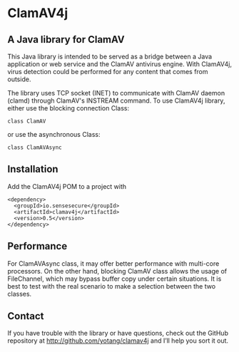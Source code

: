 ClamAV4j
========

A Java library for ClamAV
-----------------------


This Java library is intended to be served as a bridge between a Java application or web service and the ClamAV antivirus engine. With ClamAV4j, virus detection could be performed for any content that comes from outside.

The library uses TCP socket (INET) to communicate with ClamAV daemon (clamd) through ClamAV's INSTREAM command. To use ClamAV4j library, either use the blocking connection Class:

```
class ClamAV
```

or use the asynchronous Class:

```
class ClamAVAsync
```

Installation
------------
Add the ClamAV4j POM to a project with
```
<dependency>
  <groupId>io.sensesecure</groupId>
  <artifactId>clamav4j</artifactId>
  <version>0.5</version>
</dependency>
```

Performance
-----------
For ClamAVAsync class, it may offer better performance with multi-core processors. On the other hand, blocking ClamAV class allows the usage of FileChannel, which may bypass buffer copy under certain situations. It is best to test with the real scenario to make a selection between the two classes.

Contact
-------
If you have trouble with the library or have questions, check out the GitHub repository at http://github.com/yotang/clamav4j and I’ll help you sort it out.
